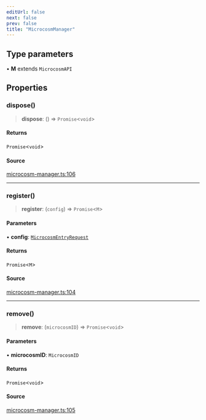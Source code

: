 ```yaml
---
editUrl: false
next: false
prev: false
title: "MicrocosmManager"
---
```


## Type parameters

• **M** extends `MicrocosmAPI`

## Properties

### dispose()

> **dispose**: () => `Promise`\<`void`\>

#### Returns

`Promise`\<`void`\>

#### Source

[microcosm-manager.ts:106](https://github.com/nodenogg-in/alpha-p2p/blob/d420d334028521cd4d3e88f86962ebfaad1f4292/packages/framework/src/microcosm-manager.ts#L106)

***

### register()

> **register**: (`config`) => `Promise`\<`M`\>

#### Parameters

• **config**: [`MicrocosmEntryRequest`](../type-aliases/MicrocosmEntryRequest.md)

#### Returns

`Promise`\<`M`\>

#### Source

[microcosm-manager.ts:104](https://github.com/nodenogg-in/alpha-p2p/blob/d420d334028521cd4d3e88f86962ebfaad1f4292/packages/framework/src/microcosm-manager.ts#L104)

***

### remove()

> **remove**: (`microcosmID`) => `Promise`\<`void`\>

#### Parameters

• **microcosmID**: `MicrocosmID`

#### Returns

`Promise`\<`void`\>

#### Source

[microcosm-manager.ts:105](https://github.com/nodenogg-in/alpha-p2p/blob/d420d334028521cd4d3e88f86962ebfaad1f4292/packages/framework/src/microcosm-manager.ts#L105)
